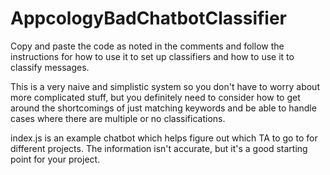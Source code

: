 # AppcologyBadChatbotClassifier
Copy and paste the code as noted in the comments and follow the instructions
for how to use it to set up classifiers and how to use it to classify messages.

This is a very naive and simplistic system so you don't have to worry about more complicated
stuff, but you definitely need to consider how to get around the shortcomings of just matching keywords
and be able to handle cases where there are multiple or no classifications.

index.js is an example chatbot which helps figure out which TA to go to for different projects. The information isn't accurate, but it's a good starting point for your project.

